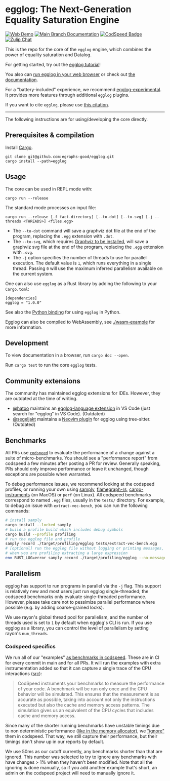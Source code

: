 # egglog: The Next-Generation Equality Saturation Engine

<a href="https://egraphs-good.github.io/egglog/">
    <img alt="Web Demo" src="https://img.shields.io/badge/-web demo-blue"></a>
<a href="https://egraphs-good.github.io/egglog/docs/egglog">
    <img alt="Main Branch Documentation" src="https://img.shields.io/badge/docs-main-blue"></a>
<a href="https://codspeed.io/egraphs-good/egglog">
    <img src="https://img.shields.io/endpoint?url=https://codspeed.io/badge.json" alt="CodSpeed Badge"/></a>
<a href="https://egraphs.zulipchat.com/#narrow/stream/375765-egglog">
    <img src="https://img.shields.io/badge/zulip-join%20chat-blue" alt="Zulip Chat"/></a>

This is the repo for the core of the `egglog` engine, which combines the power of equality saturation and Datalog.

For getting started, try out the [egglog tutorial](https://github.com/egraphs-good/egglog-tutorial)!

You also can [run egglog in your web browser](https://egraphs-good.github.io/egglog/) or check out [the documentation](https://egraphs-good.github.io/egglog/docs/egglog).

For a "battery-included" experience, we recommend [egglog-experimental](https://github.com/egraphs-good/egglog-experimental). It provides more features through additional `egglog` plugins.

If you want to cite `egglog`, please use [this citation](./CITATION.bib).

---

The following instructions are for using/developing the core directly.

## Prerequisites & compilation

Install [Cargo](https://doc.rust-lang.org/cargo/getting-started/installation.html).

```
git clone git@github.com:egraphs-good/egglog.git
cargo install --path=egglog
```

## Usage

The core can be used in REPL mode with:

```
cargo run --release
```

The standard mode processes an input file:

```
cargo run --release [-f fact-directory] [--to-dot] [--to-svg] [-j --threads <THREADS>] <files.egg>
```

* The `--to-dot` command will save a graphviz dot file at the end of the program, replacing the `.egg` extension with `.dot`.
* The `--to-svg`, which requires [Graphviz to be installed](https://graphviz.org/download/), will save a graphviz svg file at the end of the program, replacing the `.egg` extension with `.svg`.
* The `-j` option specifies the number of threads to use for parallel execution. The default value is `1`, which runs everything in a single thread. Passing `0` will use the maximum inferred parallelism available on the current system.

One can also use `egglog` as a Rust library by adding the following to your `Cargo.toml`:

```
[dependencies]
egglog = "1.0.0"
```

See also the [Python binding](https://github.com/egraphs-good/egglog-python) for using `egglog` in Python.

Egglog can also be compiled to WebAssembly, see [./wasm-example](./wasm-example) for more information.

## Development

To view documentation in a browser, run `cargo doc --open`.

Run `cargo test` to run the core `egglog` tests.

## Community extensions

The community has maintained egglog extensions for IDEs. However, they are outdated at the time of writing.

* [@hatoo](https://github.com/hatoo) maintains an [egglog-language extension](https://marketplace.visualstudio.com/items?itemName=hatookov.egglog-language) in VS Code (just search for "egglog" in VS Code). (Outdated)
* [@segeljakt](https://github.com/segeljakt) maintains a [Neovim plugin](https://github.com/segeljakt/tree-sitter-egg) for egglog using tree-sitter. (Outdated)

## Benchmarks

All PRs use [`codspeed`](https://codspeed.io/) to evaluate the performance of a
change against a suite of micro-benchmarks. You should see a "performance
report" from codspeed a few minutes after posting a PR for review. Generally
speaking, PRs should only improve performance or leave it unchanged, though
exceptions are possible when warranted.

To debug performance issues, we recommend looking at the codspeed profiles, or
running your own using
[samply](https://github.com/mstange/samply),
[flamegraph-rs](https://github.com/flamegraph-rs/flamegraph),
[cargo-instruments](https://github.com/cmyr/cargo-instruments) (on MacOS) or
`perf` (on Linux). All codspeed benchmarks correspond to named `.egg` files,
usually in the `tests/` directory. For example, to debug an issue with
`extract-vec-bench`, you can run the following commands:

```bash
# install samply
cargo install --locked samply
# build a profile build which includes debug symbols
cargo build --profile profiling
# run the egglog file and profile
samply record ./target/profiling/egglog tests/extract-vec-bench.egg
# [optional] run the egglog file without logging or printing messages, which can help reduce the stdout
# when you are profiling extracting a large expression
env RUST_LOG=error samply record ./target/profiling/egglog --no-messages tests/extract-vec-bench.egg
```

## Parallelism

egglog has support to run programs in parallel
via the `-j` flag. This support is relatively new and most users just run
egglog single-threaded; the codspeed benchmarks only evaluate single-threaded
performance. However, please take care not to pessimize parallel performance
where possible (e.g. by adding coarse-grained locks).

We use rayon's global thread pool for parallelism, and the number of threads used
is set to `1` by default when egglog's CLI is run. If you use egglog as a library, 
you can control the level of parallelism by setting rayon's `num_threads`.

### Codspeed specifics

We run all of our "examples" [as benchmarks in codspeed](https://codspeed.io/egraphs-good/egglog).
These are in CI for every commit in main and for all PRs. It will run the
examples with extra instrumentation added so that it can capture a single trace
of the CPU interactions
([src](https://docs.codspeed.io/features/understanding-the-metrics/)):

> CodSpeed instruments your benchmarks to measure the performance of your code.
> A benchmark will be run only once and the CPU behavior will be simulated.
> This ensures that the measurement is as accurate as possible, taking into
> account not only the instructions executed but also the cache and memory
> access patterns. The simulation gives us an equivalent of the CPU cycles that
> includes cache and memory access.

Since many of the shorter running benchmarks have unstable timings due to non
deterministic performance ([like in the memory
allocator](https://github.com/oxc-project/backlog/issues/89)), we
["ignore"](https://docs.codspeed.io/features/ignoring-benchmarks/) them in
codspeed. That way, we still capture their performance, but their timings don't
show up in our reports by default.

We use 50ms as our cutoff currently, any benchmarks shorter than that are
ignored. This number was selected to try to ignore any benchmarks with have
changes > 1% when they haven't been modified. Note that all the ignoring is
done manually, so if you add another example that's short, an admin on the
codspeed project will need to manually ignore it.

